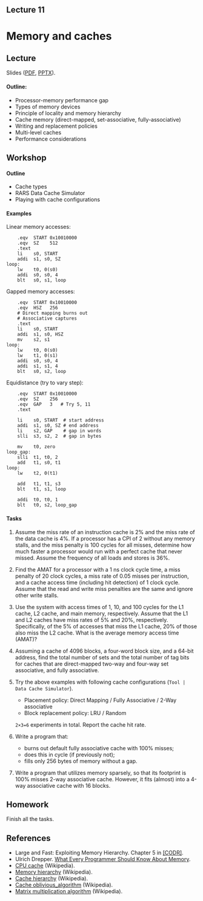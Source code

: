 Lecture 11
---

# Memory and caches

## Lecture

Slides ([PDF](CA_Lecture_11.pdf), [PPTX](CA_Lecture_11.pptx)).

#### Outline:

* Processor-memory performance gap
* Types of memory devices
* Principle of locality and memory hierarchy
* Cache memory (direct-mapped, set-associative, fully-associative)
* Writing and replacement policies
* Multi-level caches
* Performance considerations

## Workshop

#### Outline

* Cache types
* RARS Data Cache Simulator
* Playing with cache configurations

#### Examples

Linear memory accesses:

```assembly
    .eqv  START 0x10010000
    .eqv  SZ    512
    .text
    li    s0, START
    addi  s1, s0, SZ
loop:
    lw    t0, 0(s0)
    addi  s0, s0, 4
    blt   s0, s1, loop
```

Gapped memory accesses:

```assembly
    .eqv  START 0x10010000
    .eqv  HSZ   256
    # Direct mapping burns out
    # Associative captures
    .text
    li    s0, START
    addi  s1, s0, HSZ
    mv    s2, s1
loop:
    lw    t0, 0(s0)
    lw    t1, 0(s1)
    addi  s0, s0, 4
    addi  s1, s1, 4
    blt   s0, s2, loop
```

Equidistance (try to vary step):

```assembly
    .eqv  START 0x10010000
    .eqv  SZ    256
    .eqv  GAP   3   # Try 5, 11
    .text

    li    s0, START  # start address
    addi  s1, s0, SZ # end address
    li    s2, GAP    # gap in words
    slli  s3, s2, 2  # gap in bytes

    mv    t0, zero
loop_gap:
    slli  t1, t0, 2
    add   t1, s0, t1
loop:
    lw    t2, 0(t1)
 
    add   t1, t1, s3
    blt   t1, s1, loop

    addi  t0, t0, 1
    blt   t0, s2, loop_gap
```

#### Tasks

1. Assume the miss rate of an instruction cache is 2% and the miss rate of the data cache is 4%.
   If a processor has a CPI of 2 without any memory stalls, and the miss penalty is 100 cycles for all misses,
   determine how much faster a processor would run with a perfect cache that never missed.
   Assume the frequency of all loads and stores is 36%.

1. Find the AMAT for a processor with a 1 ns clock cycle time, a miss penalty of 20 clock cycles,
   a miss rate of 0.05 misses per instruction, and a cache access time (including hit detection) of 1 clock cycle.
   Assume that the read and write miss penalties are the same and ignore other write stalls.

1. Use the system with access times of 1, 10, and 100 cycles for the L1 cache, L2 cache, and main memory, respectively. 
   Assume that the L1 and L2 caches have miss rates of 5% and 20%, respectively. 
   Specifically, of the 5% of accesses that miss the L1 cache, 20% of those also miss the L2 cache. 
   What is the average memory access time (AMAT)?

1. Assuming a cache of 4096 blocks, a four-word block size, and a 64-bit address,
   find the total number of sets and the total number of tag bits for caches that are
   direct-mapped two-way and four-way set associative, and fully associative.

1. Try the above examples with following cache configurations (`Tool | Data Cache Simulator`).

   * Placement policy: Direct Mapping / Fully Associative / 2-Way associative
   * Block replacement policy: LRU / Random

   `2×3=6` experiments in total. Report the cache hit rate.

1. Write a program that:
   
   * burns out default fully associative cache with 100% misses;
   * does this in cycle (if previously not);
   * fills only 256 bytes of memory without a gap.

1. Write a program that utilizes memory sparsely, so that its footprint is 100% misses 2-way associative cache.
   However, it fits (almost) into a 4-way associative cache with 16 blocks.

## Homework

Finish all the tasks.

## References

* Large and Fast: Exploiting Memory Hierarchy. Chapter 5 in [[CODR]](../../books.md). 
* Ulrich Drepper. [What Every Programmer Should Know About Memory](
  https://github.com/andrewt0301/hse-acos-course/blob/master/related/cpumemory.pdf).
* [CPU cache](https://en.wikipedia.org/wiki/CPU_cache) (Wikipedia).
* [Memory hierarchy](https://en.wikipedia.org/wiki/Memory_hierarchy) (Wikipedia).
* [Cache hierarchy](https://en.wikipedia.org/wiki/Cache_hierarchy) (Wikipedia).
* [Cache oblivious_algorithm](https://en.wikipedia.org/wiki/Cache-oblivious_algorithm) (Wikipedia).
* [Matrix multiplication algorithm](https://en.wikipedia.org/wiki/Matrix_multiplication_algorithm) (Wikipedia).
